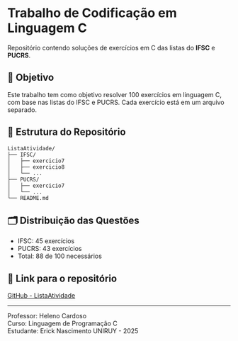 # Trabalho de Codificação em Linguagem C

Repositório contendo soluções de exercícios em C das listas do **IFSC** e **PUCRS**.

## 🎯 Objetivo

Este trabalho tem como objetivo resolver 100 exercícios em linguagem C, com base nas listas do IFSC e PUCRS. Cada exercício está em um arquivo separado.

## 📁 Estrutura do Repositório

```
ListaAtividade/
├── IFSC/
│   ├── exercicio7
│   ├── exercicio8
│   └── ...
├── PUCRS/
│   ├── exercicio7
│   └── ...
└── README.md
```

## 🗂️ Distribuição das Questões

- IFSC:  45 exercícios
- PUCRS: 43 exercícios
- Total: 88 de 100 necessários

## 🔗 Link para o repositório

[GitHub - ListaAtividade](https://github.com/ErickeRochaNascimento/ListaAtividade)

---

Professor: Heleno Cardoso  
Curso: Linguagem de Programação C  
Estudante: Erick Nascimento
UNIRUY - 2025  